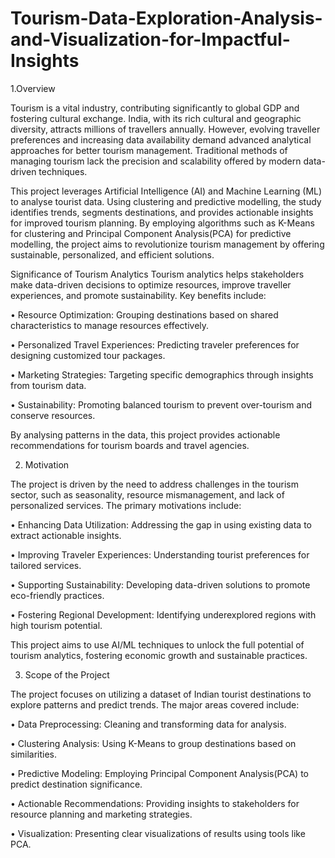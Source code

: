 # Tourism-Data-Exploration-Analysis-and-Visualization-for-Impactful-Insights

1.Overview

Tourism is a vital industry, contributing significantly to global GDP and fostering cultural exchange. India, with its rich cultural and geographic diversity, attracts millions of travellers annually. However, evolving traveller preferences and increasing data availability demand advanced analytical approaches for better tourism management. Traditional methods of managing tourism lack the precision and scalability offered by modern data-driven techniques.

This project leverages Artificial Intelligence (AI) and Machine Learning (ML) to analyse tourist data. Using clustering and predictive modelling, the study identifies trends, segments destinations, and provides actionable insights for improved tourism planning. By employing algorithms such as K-Means for clustering and Principal Component Analysis(PCA) for predictive modelling, the project aims to revolutionize tourism management by offering sustainable, personalized, and efficient solutions.

Significance of Tourism Analytics
Tourism analytics helps stakeholders make data-driven decisions to optimize resources, improve traveller experiences, and promote sustainability. Key benefits include:

• Resource Optimization: Grouping destinations based on shared characteristics to manage resources effectively.

• Personalized Travel Experiences: Predicting traveler preferences for designing customized tour packages.

• Marketing Strategies: Targeting specific demographics through insights from tourism data.

• Sustainability: Promoting balanced tourism to prevent over-tourism and conserve resources.

By analysing patterns in the data, this project provides actionable recommendations for tourism boards and travel agencies.

2. Motivation

The project is driven by the need to address challenges in the tourism sector, such as seasonality, resource mismanagement, and lack of personalized services. The primary motivations include:

• Enhancing Data Utilization: Addressing the gap in using existing data to extract actionable insights.

• Improving Traveler Experiences: Understanding tourist preferences for tailored services.

• Supporting Sustainability: Developing data-driven solutions to promote eco-friendly practices.

• Fostering Regional Development: Identifying underexplored regions with high tourism potential.

This project aims to use AI/ML techniques to unlock the full potential of tourism analytics, fostering economic growth and sustainable practices.

3. Scope of the Project
   
The project focuses on utilizing a dataset of Indian tourist destinations to explore patterns and predict trends. The major areas covered include:

• Data Preprocessing: Cleaning and transforming data for analysis.

• Clustering Analysis: Using K-Means to group destinations based on similarities.

• Predictive Modeling: Employing Principal Component Analysis(PCA) to predict destination significance.

• Actionable Recommendations: Providing insights to stakeholders for resource planning and marketing strategies.

• Visualization: Presenting clear visualizations of results using tools like PCA.
